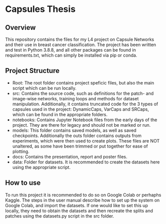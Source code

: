 # Capsules Thesis

## Overview

This repository contains the files for my L4 project on Capsule Networks and their use in breast cancer classification. The project has been written and test in Python 3.8.8, and all other packages can be found in requirements.txt, which can simply be installed via pip or conda. 

## Project Structure

- Root: The root folder contains project speficic files, but also the main script which can be run locally. 
- src: Contains the source code, such as definitions for the patch- and image-wise networks, training loops and methods for dataset manipulation. Additionally, it contains truncated code for the 3 types of capsules used in the project: DynamicCaps, VarCaps and SRCaps, which can be found in the appropriate folders.
- notebooks: Contains Jupyter Notebook files from the early days of the project. They are there for legacy and should not be marked or run. 
- models: This folder contains saved models, as well as saved checkpoints. Additionally the outs folder contains outputs from experiments, which were then used to create plots. These files are NOT unaltered, as some have been trimmed or put together for ease of plotting.
- docs: Contains the presentation, report and poster files.
- data: Folder for datasets. It is recommended to create the datasets here using the appropriate script.

## How to use

To run this project it is recommended to do so on Google Colab or perhaphs Kaggle. The steps in the user manual describe how to set up the system on Google Colab, and import the datasets. If one would like to set this up locally, they need to obtain the datasets and then recreate the splits and patches using the datasets.py script in the src folder.